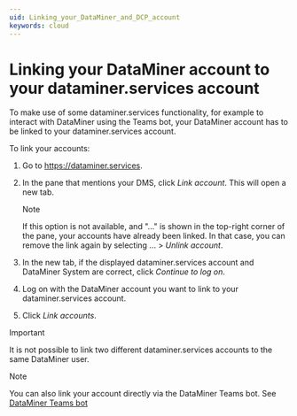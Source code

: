 ```yaml
---
uid: Linking_your_DataMiner_and_DCP_account
keywords: cloud
---
```


# Linking your DataMiner account to your dataminer.services account

To make use of some dataminer.services functionality, for example to interact with DataMiner using the Teams bot, your DataMiner account has to be linked to your dataminer.services account.

To link your accounts:

1. Go to <https://dataminer.services>.

1. In the pane that mentions your DMS, click *Link account*. This will open a new tab.

   > [!NOTE]
   > If this option is not available, and "..." is shown in the top-right corner of the pane, your accounts have already been linked. In that case, you can remove the link again by selecting ... > *Unlink account*.

1. In the new tab, if the displayed dataminer.services account and DataMiner System are correct, click *Continue to log on*.

1. Log on with the DataMiner account you want to link to your dataminer.services account.

1. Click *Link accounts*.

> [!IMPORTANT]
> It is not possible to link two different dataminer.services accounts to the same DataMiner user.

> [!NOTE]
> You can also link your account directly via the DataMiner Teams bot. See [DataMiner Teams bot](xref:DataMiner_Teams_bot)
